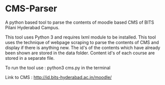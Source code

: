 # CMS-Parser
A python based tool to parse the contents of moodle based CMS of BITS Pilani Hyderabad Campus.

This tool uses Python 3 and requires lxml module to be installed. This tool uses the technique of webpage scraping to parse the contents of CMS and display if there is anything new. The id's of the contents which have already been shown are stored in the data folder. Content id's of each course are stored in a separate file.

To run the tool use : python3 cms.py in the terminal

Link to CMS : http://id.bits-hyderabad.ac.in/moodle/
